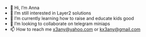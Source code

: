 - 👋 Hi, I’m Anna
- 👀 I’m still interested in Layer2 solutions
- 🌱 I’m currently learning how to raise and educate kids good
- 💞️ I’m looking to collaborate on telegram miniaps
- 📫 How to reach me x3any@yahoo.com or kx3any@gmail.com

<!---
x3kany/x3kany is a ✨ special ✨ repository because its `README.md` (this file) appears on your GitHub profile.
You can click the Preview link to take a look at your changes.
--->
